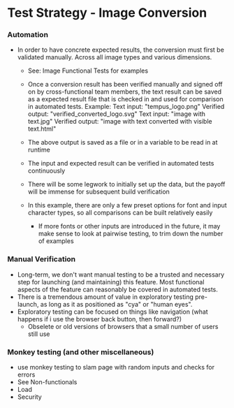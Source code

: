 # Test Strategy - Image Conversion

### Automation
* In order to have concrete expected results, the conversion must first be validated manually. Across all image types and various dimensions.
    * See: Image Functional Tests for examples
    * Once a conversion result has been verified manually and signed off on by cross-functional team members,
        the text result can be saved as a expected result file that is checked in and used for comparison in automated tests.
        Example:
          Text input: "tempus_logo.png"
          Verified output:
                      "verified_converted_logo.svg"
          Text input: "image with text.jpg"
          Verified output:
                      "image with text converted with visible text.html"

    * The above output is saved as a file or in a variable to be read in at runtime
    * The input and expected result can be verified in automated tests continuously
    * There will be some legwork to initially set up the data, but the payoff will be immense for subsequent build verification
    * In this example, there are only a few preset options for font and input character types, so all comparisons can be built relatively easily
        * If more fonts or other inputs are introduced in the future, it may make sense to look at pairwise testing, to trim down the number of examples

### Manual Verification
  * Long-term, we don't want manual testing to be a trusted and necessary step for launching (and maintaining) this feature. Most functional aspects of the feature can reasonably be covered in automated tests.
  * There is a tremendous amount of value in exploratory testing pre-launch, as long as it as positioned as "cya" or "human eyes".
  * Exploratory testing can be focused on things like navigation (what happens if i use the browser back button, then forward?)
    * Obselete or old versions of browsers that a small number of users still use

### Monkey testing (and other miscellaneous)
  * use monkey testing to slam page with random inputs and checks for errors
  * See Non-functionals
  * Load
  * Security
